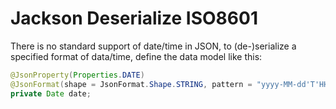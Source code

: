 # Jackson Deserialize ISO8601

There is no standard support of date/time in JSON, to (de-)serialize a specified format of data/time, define the data model like this:

  ```java
@JsonProperty(Properties.DATE)
@JsonFormat(shape = JsonFormat.Shape.STRING, pattern = "yyyy-MM-dd'T'HH:mm:ss.SSS'Z'", timezone = "UTC")
private Date date;
  ```
